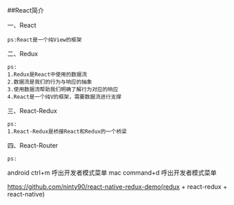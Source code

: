 ##React简介

一、React
```
ps:React是一个纯View的框架

```

二、Redux
```
ps:
1.Redux是React中使用的数据流
2.数据流是我们的行为与响应的抽象
3.使用数据流帮助我们明确了解行为对应的响应
4.React是一个纯V的框架，需要数据流进行支撑

```

三、React-Redux
```
ps:
1.React-Redux是桥接React和Redux的一个桥梁

```

四、React-Router
```
ps:

```

android ctrl+m 呼出开发者模式菜单
mac command+d 呼出开发者模式菜单

https://github.com/ninty90/react-native-redux-demo(redux + react-redux + react-native)
